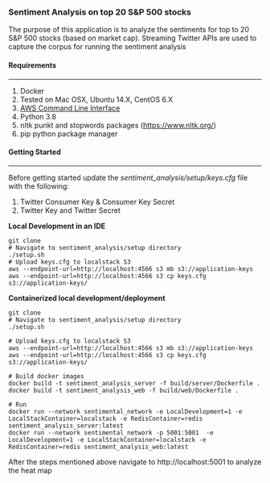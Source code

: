 ### Sentiment Analysis on top 20 S&P 500 stocks
The purpose of this application is to analyze the sentiments for top to 20 S&P 500 stocks (based on market cap). Streaming Twitter APIs are used to capture the corpus for running the sentiment analysis

#### Requirements
<hr/>

1. Docker
2. Tested on Mac OSX, Ubuntu 14.X, CentOS 6.X
3. [AWS Command Line Interface](https://docs.aws.amazon.com/cli/latest/userguide/cli-chap-install.html)
4. Python 3.8
5. nltk punkt and stopwords packages (https://www.nltk.org/)
5. pip python package manager

#### Getting Started
<hr/>

Before getting started update the *sentiment_analysis/setup/keys.cfg* file with the following:

1. Twitter Consumer Key & Consumer Key Secret
2. Twitter Key and Twitter Secret

**Local Development in an IDE**
```
git clone
# Navigate to sentiment_analysis/setup directory
./setup.sh
# Upload keys.cfg to localstack S3
aws --endpoint-url=http://localhost:4566 s3 mb s3://application-keys
aws --endpoint-url=http://localhost:4566 s3 cp keys.cfg  s3://application-keys/
```
**Containerized  local development/deployment**
```
git clone
# Navigate to sentiment_analysis/setup directory
./setup.sh

# Upload keys.cfg to localstack S3
aws --endpoint-url=http://localhost:4566 s3 mb s3://application-keys
aws --endpoint-url=http://localhost:4566 s3 cp keys.cfg  s3://application-keys/

# Build docker images
docker build -t sentiment_analysis_server -f build/server/Dockerfile .
docker build -t sentiment_analysis_web -f build/web/Dockerfile .

# Run
docker run --network sentimental_network -e LocalDevelopment=1 -e LocalStackContainer=localstack -e RedisContainer=redis sentiment_analysis_server:latest
docker run --network sentimental_network -p 5001:5001  -e LocalDevelopment=1 -e LocalStackContainer=localstack -e RedisContainer=redis sentiment_analysis_web:latest
```
After the steps mentioned above navigate to http://localhost:5001 to analyze the heat map